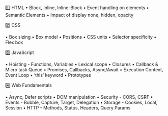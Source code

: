 1️⃣ HTML
  • Block, Inline, Inline-Block
  • Event handling on elements
  • Semantic Elements
  • Impact of display none, hidden, opacity

2️⃣ CSS

  • Box sizing
  • Box model
  • Positions
  • CSS units
  • Selector specificity
  • Flex box

3️⃣ JavaScript

  • Hoisting - Functions, Variables
  • Lexical scope
  • Closures
  • Callback & Micro task Queue
  • Promises, Callbacks, Async/Await
  • Execution Context, Event Loop
  • ‘this’ keyword
  • Prototypes

4️⃣ Web Fundamentals

  • Async, Defer scripts
  • DOM manipulation
  • Security - CORS, CSRF
  • Events - Bubble, Capture, Target, Delegation
  • Storage - Cookies, Local, Session
  • HTTP - Methods, Status, Headers, Query Params

